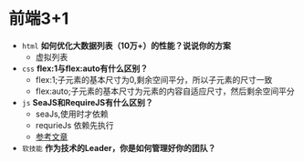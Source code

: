 # 前端3+1
- `html` **如何优化大数据列表（10万+）的性能？说说你的方案**
  - 虚拟列表
- `css` **flex:1与flex:auto有什么区别？**
  - flex:1;子元素的基本尺寸为0,剩余空间平分，所以子元素的尺寸一致
  - flex:auto;子元素的基本尺寸为元素的内容自适应尺寸，然后剩余空间平分
- `js` **SeaJS和RequireJS有什么区别？**
  - seaJs,使用时才依赖
  - requrieJs 依赖先执行
  - [参考文章](https://blog.csdn.net/sinat_17775997/article/details/68483565)
- `软技能` **作为技术的Leader，你是如何管理好你的团队？**